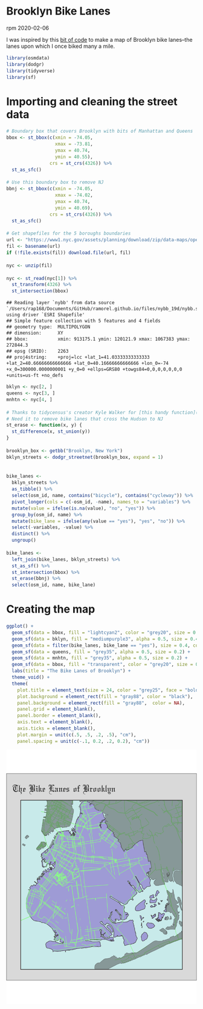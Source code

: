 Brooklyn Bike Lanes
================
rpm
2020-02-06

I was inspired by this [bit of
code](https://github.com/deanmarchiori/culburra/blob/master/culburra.Rmd)
to make a map of Brooklyn bike lanes–the lanes upon which I once biked
many a mile.

``` r
library(osmdata)
library(dodgr)
library(tidyverse)
library(sf)
```

# Importing and cleaning the street data

``` r
# Boundary box that covers Brooklyn with bits of Manhattan and Queens
bbox <- st_bbox(c(xmin = -74.05, 
                  xmax = -73.81, 
                  ymax = 40.74,
                  ymin = 40.55), 
                crs = st_crs(4326)) %>% 
  st_as_sfc()

# Use this boundary box to remove NJ
bbnj <- st_bbox(c(xmin = -74.05, 
                  xmax = -74.02, 
                  ymax = 40.74,
                  ymin = 40.69), 
                crs = st_crs(4326)) %>% 
  st_as_sfc()

# Get shapefiles for the 5 boroughs boundaries
url <- "https://www1.nyc.gov/assets/planning/download/zip/data-maps/open-data/nybb_19d.zip"
fil <- basename(url)
if (!file.exists(fil)) download.file(url, fil)

nyc <- unzip(fil)

nyc <- st_read(nyc[1]) %>% 
  st_transform(4326) %>% 
  st_intersection(bbox)
```

    ## Reading layer `nybb' from data source `/Users/rap168/Documents/GitHub/ramorel.github.io/files/nybb_19d/nybb.shp' using driver `ESRI Shapefile'
    ## Simple feature collection with 5 features and 4 fields
    ## geometry type:  MULTIPOLYGON
    ## dimension:      XY
    ## bbox:           xmin: 913175.1 ymin: 120121.9 xmax: 1067383 ymax: 272844.3
    ## epsg (SRID):    2263
    ## proj4string:    +proj=lcc +lat_1=41.03333333333333 +lat_2=40.66666666666666 +lat_0=40.16666666666666 +lon_0=-74 +x_0=300000.0000000001 +y_0=0 +ellps=GRS80 +towgs84=0,0,0,0,0,0,0 +units=us-ft +no_defs

``` r
bklyn <- nyc[2, ]
queens <- nyc[3, ]
mnhtn <- nyc[4, ]

# Thanks to tidycensus's creator Kyle Walker for [this handy function](https://walkerke.github.io/tidycensus/articles/spatial-data.html)
# Need it to remove bike lanes that cross the Hudson to NJ
st_erase <- function(x, y) {
  st_difference(x, st_union(y))
}

brooklyn_box <- getbb("Brooklyn, New York")
bklyn_streets <- dodgr_streetnet(brooklyn_box, expand = 1)


bike_lanes <- 
  bklyn_streets %>% 
  as_tibble() %>% 
  select(osm_id, name, contains("bicycle"), contains("cycleway")) %>% 
  pivot_longer(cols = c(-osm_id, -name), names_to = "variables") %>% 
  mutate(value = ifelse(is.na(value), "no", "yes")) %>% 
  group_by(osm_id, name) %>% 
  mutate(bike_lane = ifelse(any(value == "yes"), "yes", "no")) %>% 
  select(-variables, -value) %>% 
  distinct() %>% 
  ungroup()

bike_lanes <- 
  left_join(bike_lanes, bklyn_streets) %>% 
  st_as_sf() %>% 
  st_intersection(bbox) %>% 
  st_erase(bbnj) %>%
  select(osm_id, name, bike_lane)
```

# Creating the map

``` r
ggplot() +
  geom_sf(data = bbox, fill = "lightcyan2", color = "grey20", size = 0.5) + 
  geom_sf(data = bklyn, fill = "mediumpurple3", alpha = 0.5, size = 0.43) + 
  geom_sf(data = filter(bike_lanes, bike_lane == "yes"), size = 0.4, color = "palegreen", show.legend = FALSE) +
  geom_sf(data = queens, fill = "grey35", alpha = 0.5, size = 0.2) +
  geom_sf(data = mnhtn, fill = "grey35", alpha = 0.5, size = 0.2) + 
  geom_sf(data = bbox, fill = "transparent", color = "grey20", size = 0.5) + 
  labs(title = "The Bike Lanes of Brooklyn") +
  theme_void() +
  theme(
    plot.title = element_text(size = 24, color = "grey25", face = "bold", family = "Olde English", vjust = 0),
    plot.background = element_rect(fill = "gray88", color = "black"),
    panel.background = element_rect(fill = "gray88",  color = NA),
    panel.grid = element_blank(), 
    panel.border = element_blank(),
    axis.text = element_blank(),
    axis.ticks = element_blank(), 
    plot.margin = unit(c(.5, .5, .2, .5), "cm"),
    panel.spacing = unit(c(-.1, 0.2, .2, 0.2), "cm"))
```

![](bike_lanes_of_brooklyn_files/figure-gfm/unnamed-chunk-3-1.png)<!-- -->
